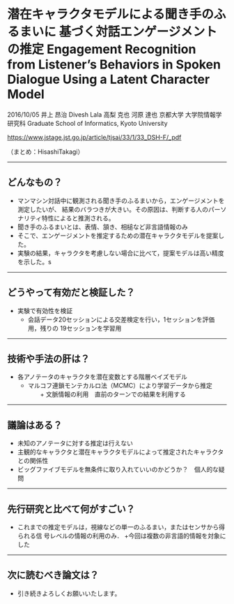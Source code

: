 ﻿

潜在キャラクタモデルによる聞き手のふるまいに 基づく対話エンゲージメントの推定 
Engagement Recognition from Listener’s Behaviors in Spoken Dialogue Using a Latent Character Model
===

2016/10/05 井上 昂治  Divesh Lala 高梨 克也 河原 達也
京都大学 大学院情報学研究科
Graduate School of Informatics, Kyoto University


https://www.jstage.jst.go.jp/article/tjsai/33/1/33_DSH-F/_pdf

（まとめ：HisashiTakagi）

---

## どんなもの？

+ マンマシン対話中に観測される聞き手のふるまいから，エンゲージメントを測定したいが、
結果のバラつきが大きい。その原因は、判断する人のパーソナリティ特性によると推測される。
+ 聞き手のふるまいとは、表情、頷き、相槌など非言語情報のみ
+ そこで、エンゲージメントを推定するための潜在キャラクタモデルを提案した。
+ 実験の結果，キャラクタを考慮しない場合に比べて，提案モデルは高い精度を示した。s

---

## どうやって有効だと検証した？

+ 実験で有効性を検証
    + 会話データ20セッションによる交差検定を行い，1セッションを評価用，残りの 19セッションを学習用


---

## 技術や手法の肝は？

+ 各アノテータのキャラクタを潜在変数とする階層ベイズモデル
    + マルコフ連鎖モンテカルロ法（MCMC）により学習データから推定
　　+ 文脈情報の利用　直前のターンでの結果を利用する

---

## 議論はある？

+ 未知のアノテータに対する推定は行えない
+ 主観的なキャラクタと潜在キャラクタモデルによって推定されたキャラクタとの関係性
+ ビッグファイブモデルを無条件に取り入れていいのかどうか？　個人的な疑問

---

## 先行研究と比べて何がすごい？

+ これまでの推定モデルは，視線などの単一のふるまい，またはセンサから得られる信
号レベルの情報の利用のみ．
+今回は複数の非言語的情報を対象にした
---

## 次に読むべき論文は？

+ 引き続きよろしくお願いいたします。

